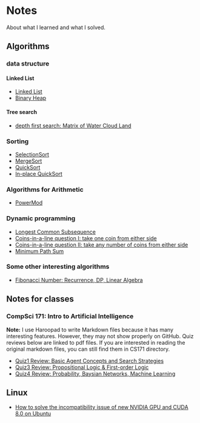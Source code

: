 # Notes
About what I learned and what I solved.


## Algorithms

### data structure
#### Linked List
- [Linked List](./algorithmCodes/linkedListPractices.py)
- [Binary Heap](./algorithmCodes/binaryheap.py)

#### Tree search
- [depth first search: Matrix of Water Cloud Land](./algorithmCodes/waterCloudLand.py)

### Sorting
- [SelectionSort](./algorithmCodes/selectionSort.py)
- [MergeSort](./algorithmCodes/mergeSort.py)
- [QuickSort](./algorithmCodes/quickSort.py)
- [In-place QuickSort](./algorithmCodes/inPlaceQuickSort.py)

### Algorithms for Arithmetic
- [PowerMod](./algorithmCodes/powerMod.py)

### Dynamic programming
- [Longest Common Subsequence](./algorithmCodes/longestCommanSubsequence.py)
- [Coins-in-a-line question I: take one coin from either side](./algorithmCodes/dynamicProgrammingGameStrategy.py)
- [Coins-in-a-line question II: take any number of coins from either side](./algorithmCodes/dynamicProgrammingGameStrategy2.py)
- [Minimum Path Sum](./algorithmCodes/MinimumPathSum.py)

### Some other interesting algorithms
- [Fibonacci Number: Recurrence, DP, Linear Algebra](./algorithmCodes/fibonacci.py)

## Notes for classes
### CompSci 171: Intro to Artificial Intelligence
**Note:** I use Haroopad to write Markdown files because it has many interesting features. However, they may not show properly on GitHub. Quiz reviews below are linked to pdf files. If you are interested in reading the original markdown files, you can still find them in CS171 directory.
- [Quiz1 Review: Basic Agent Concepts and Search Strategies](./CS171/quiz1_review.pdf)
- [Quiz3 Review: Propositional Logic & First-order Logic](./CS171/quiz3/quiz3review.md.pdf)
- [Quiz4 Review: Probability, Baysian Networks, Machine Learning](./CS171/quiz4/quiz4Review.md.pdf)

## Linux
- [How to solve the incompatibility issue of new NVIDIA GPU and CUDA 8.0 on Ubuntu](./Linux/Nvidia_CUDA.md) 
